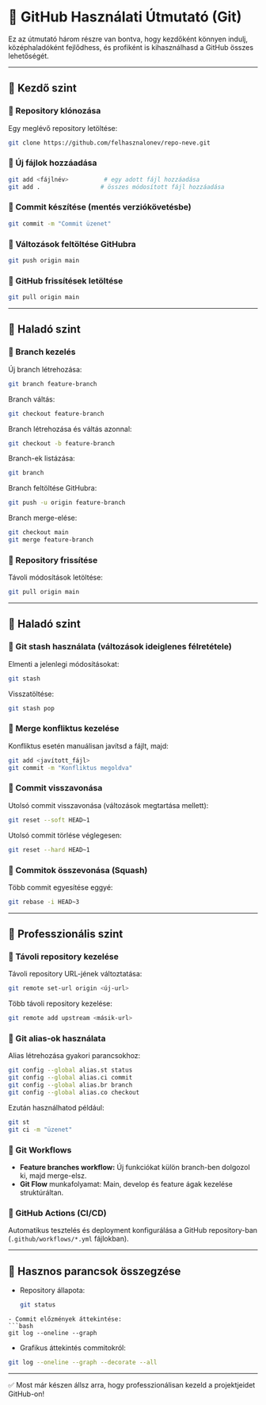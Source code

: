 # 🚀 GitHub Használati Útmutató (Git)

Ez az útmutató három részre van bontva, hogy kezdőként könnyen indulj, középhaladóként fejlődhess, és profiként is kihasználhasd a GitHub összes lehetőségét.

---

## 🌱 Kezdő szint

### 📌 Repository klónozása
Egy meglévő repository letöltése:
```bash
git clone https://github.com/felhasznalonev/repo-neve.git
```

### 📌 Új fájlok hozzáadása
```bash
git add <fájlnév>          # egy adott fájl hozzáadása
git add .                 # összes módosított fájl hozzáadása
```

### 📌 Commit készítése (mentés verziókövetésbe)
```bash
git commit -m "Commit üzenet"
```

### 📌 Változások feltöltése GitHubra
```bash
git push origin main
```

### 📌 GitHub frissítések letöltése
```bash
git pull origin main
```

---

## 🌿 Haladó szint

### 📌 Branch kezelés
Új branch létrehozása:
```bash
git branch feature-branch
```

Branch váltás:
```bash
git checkout feature-branch
```

Branch létrehozása és váltás azonnal:
```bash
git checkout -b feature-branch
```

Branch-ek listázása:
```bash
git branch
```

Branch feltöltése GitHubra:
```bash
git push -u origin feature-branch
```

Branch merge-elése:
```bash
git checkout main
git merge feature-branch
```

### 📌 Repository frissítése
Távoli módosítások letöltése:
```bash
git pull origin main
```

---

## 🌳 Haladó szint

### 📌 Git stash használata (változások ideiglenes félretétele)
Elmenti a jelenlegi módosításokat:
```bash
git stash
```

Visszatöltése:
```bash
git stash pop
```

### 📌 Merge konfliktus kezelése
Konfliktus esetén manuálisan javítsd a fájlt, majd:
```bash
git add <javított_fájl>
git commit -m "Konfliktus megoldva"
```

### 📌 Commit visszavonása
Utolsó commit visszavonása (változások megtartása mellett):
```bash
git reset --soft HEAD~1
```

Utolsó commit törlése véglegesen:
```bash
git reset --hard HEAD~1
```

### 📌 Commitok összevonása (Squash)
Több commit egyesítése eggyé:
```bash
git rebase -i HEAD~3
```

---

## 🌟 Professzionális szint

### 📌 Távoli repository kezelése
Távoli repository URL-jének változtatása:
```bash
git remote set-url origin <új-url>
```

Több távoli repository kezelése:
```bash
git remote add upstream <másik-url>
```

### 📌 Git alias-ok használata
Alias létrehozása gyakori parancsokhoz:
```bash
git config --global alias.st status
git config --global alias.ci commit
git config --global alias.br branch
git config --global alias.co checkout
```
Ezután használhatod például:
```bash
git st
git ci -m "üzenet"
```

### 📌 Git Workflows
- **Feature branches workflow:** Új funkciókat külön branch-ben dolgozol ki, majd merge-elsz.
- **Git Flow** munkafolyamat: Main, develop és feature ágak kezelése struktúráltan.

### 📌 GitHub Actions (CI/CD)
Automatikus tesztelés és deployment konfigurálása a GitHub repository-ban (`.github/workflows/*.yml` fájlokban).

---

## 🔖 Hasznos parancsok összegzése
- Repository állapota:
  ```bash
  git status
```
- Commit előzmények áttekintése:
```bash
git log --oneline --graph
```
- Grafikus áttekintés commitokról:
```bash
git log --oneline --graph --decorate --all
```

---

✅ Most már készen állsz arra, hogy professzionálisan kezeld a projektjeidet GitHub-on!


